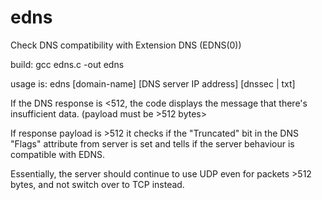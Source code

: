 # edns
Check DNS compatibility with Extension DNS (EDNS(0))

build: gcc edns.c -out edns

usage is: edns [domain-name] [DNS server IP address] [dnssec | txt]
  
If the DNS response is <512, the code displays the message that there's insufficient data. (payload must be >512 bytes>

If response payload is >512 it checks if the  "Truncated" bit in the DNS "Flags" attribute from server is set and tells if the server behaviour is compatible with EDNS.

Essentially, the server should continue to use UDP even for packets >512 bytes, and not switch over to TCP instead.
